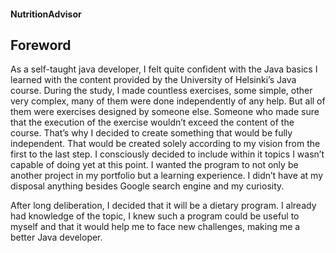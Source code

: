 #### NutritionAdvisor
## Foreword
As a self-taught java developer, I felt quite confident with the Java basics I learned with the content provided by the University of Helsinki’s Java course. During the study, I made countless exercises, some simple, other very complex, many of them were done independently of any help. But all of them were exercises designed by someone else. Someone who made sure that the execution of the exercise wouldn’t exceed the content of the course. That’s why I decided to create something that would be fully independent. That would be created solely according to my vision from the first to the last step. I consciously decided to include within it topics I wasn’t capable of doing yet at this point. I wanted the program to not only be another project in my portfolio but a learning experience. I didn’t have at my disposal anything besides Google search engine and my curiosity.

After long deliberation, I decided that it will be a dietary program. I already had knowledge of the topic, I knew such a program could be useful to myself and that it would help me to face new challenges, making me a better Java developer. 

